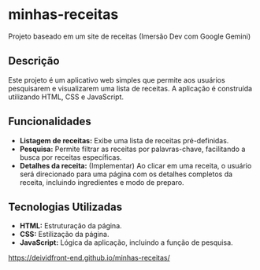 # minhas-receitas
Projeto baseado em um site de receitas (Imersão Dev com Google Gemini)

## Descrição
Este projeto é um aplicativo web simples que permite aos usuários pesquisarem e visualizarem uma lista de receitas. A aplicação é construída utilizando HTML, CSS e JavaScript.

## Funcionalidades
* **Listagem de receitas:** Exibe uma lista de receitas pré-definidas.
* **Pesquisa:** Permite filtrar as receitas por palavras-chave, facilitando a busca por receitas específicas.
* **Detalhes da receita:** (Implementar) Ao clicar em uma receita, o usuário será direcionado para uma página com os detalhes completos da receita, incluindo ingredientes e modo de preparo.

## Tecnologias Utilizadas
* **HTML:** Estruturação da página.
* **CSS:** Estilização da página.
* **JavaScript:** Lógica da aplicação, incluindo a função de pesquisa.

https://deividfront-end.github.io/minhas-receitas/
